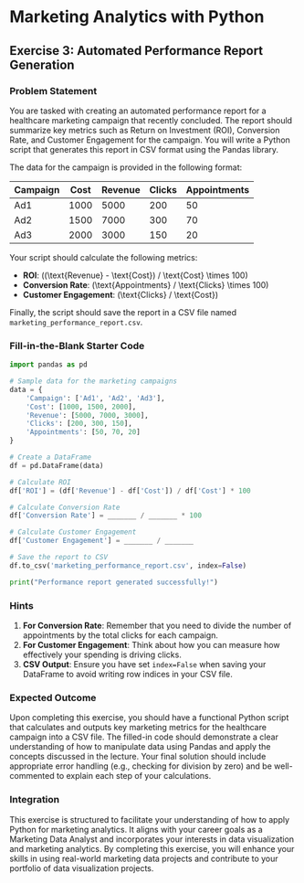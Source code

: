 # Marketing Analytics with Python

## Exercise 3: Automated Performance Report Generation

### Problem Statement
You are tasked with creating an automated performance report for a healthcare marketing campaign that recently concluded. The report should summarize key metrics such as Return on Investment (ROI), Conversion Rate, and Customer Engagement for the campaign. You will write a Python script that generates this report in CSV format using the Pandas library.

The data for the campaign is provided in the following format:

| Campaign | Cost | Revenue | Clicks | Appointments |
|----------|------|---------|--------|--------------|
| Ad1      | 1000 | 5000    | 200    | 50           |
| Ad2      | 1500 | 7000    | 300    | 70           |
| Ad3      | 2000 | 3000    | 150    | 20           |

Your script should calculate the following metrics:
- **ROI**: \((\text{Revenue} - \text{Cost}) / \text{Cost} \times 100\)
- **Conversion Rate**: \(\text{Appointments} / \text{Clicks} \times 100\)
- **Customer Engagement**: \(\text{Clicks} / \text{Cost}\)

Finally, the script should save the report in a CSV file named `marketing_performance_report.csv`.

### Fill-in-the-Blank Starter Code
```python
import pandas as pd

# Sample data for the marketing campaigns
data = {
    'Campaign': ['Ad1', 'Ad2', 'Ad3'],
    'Cost': [1000, 1500, 2000],
    'Revenue': [5000, 7000, 3000],
    'Clicks': [200, 300, 150],
    'Appointments': [50, 70, 20]
}

# Create a DataFrame
df = pd.DataFrame(data)

# Calculate ROI
df['ROI'] = (df['Revenue'] - df['Cost']) / df['Cost'] * 100

# Calculate Conversion Rate
df['Conversion Rate'] = _______ / _______ * 100

# Calculate Customer Engagement
df['Customer Engagement'] = _______ / _______

# Save the report to CSV
df.to_csv('marketing_performance_report.csv', index=False)

print("Performance report generated successfully!")
```

### Hints
1. **For Conversion Rate**: Remember that you need to divide the number of appointments by the total clicks for each campaign.
2. **For Customer Engagement**: Think about how you can measure how effectively your spending is driving clicks.
3. **CSV Output**: Ensure you have set `index=False` when saving your DataFrame to avoid writing row indices in your CSV file.

### Expected Outcome
Upon completing this exercise, you should have a functional Python script that calculates and outputs key marketing metrics for the healthcare campaign into a CSV file. The filled-in code should demonstrate a clear understanding of how to manipulate data using Pandas and apply the concepts discussed in the lecture. Your final solution should include appropriate error handling (e.g., checking for division by zero) and be well-commented to explain each step of your calculations.

### Integration
This exercise is structured to facilitate your understanding of how to apply Python for marketing analytics. It aligns with your career goals as a Marketing Data Analyst and incorporates your interests in data visualization and marketing analytics. By completing this exercise, you will enhance your skills in using real-world marketing data projects and contribute to your portfolio of data visualization projects.